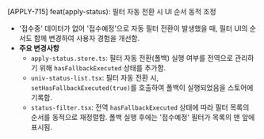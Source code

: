 [APPLY-715] feat(apply-status): 필터 자동 전환 시 UI 순서 동적 조정

- '접수중' 데이터가 없어 '접수예정'으로 자동 필터 전환이 발생했을 때, 필터 UI의 순서도 함께 변경하여 사용자 경험을 개선함.
- **주요 변경사항**
  - `apply-status.store.ts`: 필터 자동 전환(폴백) 실행 여부를 전역으로 관리하기 위해 `hasFallbackExecuted` 상태를 추가함.
  - `univ-status-list.tsx`: 필터 자동 전환 시, `setHasFallbackExecuted(true)`를 호출하여 폴백이 실행되었음을 스토어에 기록함.
  - `status-filter.tsx`: 전역 `hasFallbackExecuted` 상태에 따라 필터 목록의 순서를 동적으로 재정렬함. 폴백 실행 후에는 '접수예정' 필터가 목록의 맨 앞에 표시됨.